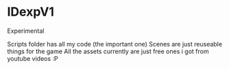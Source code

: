 # IDexpV1
Experimental

Scripts folder has all my code (the important one)
Scenes are just reuseable things for the game
All the assets currently are just free ones i got from youtube videos :P